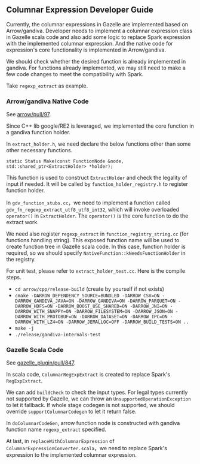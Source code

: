 ## Columnar Expression Developer Guide

Currently, the columnar expressions in Gazelle are implemented based on Arrow/gandiva. Developer needs to
implement a columnar expression class in Gazelle scala code and also add some logic to replace Spark expression
with the implemented columnar expression. And the native code for expression's core functionality is implemented
in Arrow/gandiva.

We should check whether the desired function is already implemented in gandiva. For functions already implemented,
we may still need to make a few code changes to meet the compatibility with Spark.

Take `regexp_extract` as example.

### Arrow/gandiva Native Code

See [arrow/pull/97](https://github.com/oap-project/arrow/pull/97).

Since C++ lib google/RE2 is leveraged, we implemented the core function in a gandiva function holder.

In `extract_holder.h`, we need declare the below functions other than some other necessary functions.
```
static Status Make(const FunctionNode &node, std::shared_ptr<ExtractHolder> *holder);
```
This function is used to construct `ExtractHolder` and check the legality of input if needed. It will
be called by `function_holder_registry.h` to register function holder.

In `gdv_function_stubs.cc`，we need to implement a function called `gdv_fn_regexp_extract_utf8_utf8_int32`,
which will invoke overloaded `operator()` in `ExtractHolder`. The `operator()` is the core function to do
the extract work.

We need also register `regexp_extract` in `function_registry_string.cc` (for functions handling string).
This exposed function name will be used to create function tree in Gazelle scala code. In this case,
function holder is required, so we should specify `NativeFunction::kNeedsFunctionHolder` in the registry.

For unit test, please refer to `extract_holder_test.cc`. Here is the compile steps.

* `cd arrow/cpp/release-build` (create by yourself if not exists)
* `cmake -DARROW_DEPENDENCY_SOURCE=BUNDLED -DARROW_CSV=ON -DARROW_GANDIVA_JAVA=ON -DARROW_GANDIVA=ON
-DARROW_PARQUET=ON -DARROW_HDFS=ON -DARROW_BOOST_USE_SHARED=ON -DARROW_JNI=ON -DARROW_WITH_SNAPPY=ON
-DARROW_FILESYSTEM=ON -DARROW_JSON=ON -DARROW_WITH_PROTOBUF=ON -DARROW_DATASET=ON -DARROW_IPC=ON
-DARROW_WITH_LZ4=ON -DARROW_JEMALLOC=OFF -DARROW_BUILD_TESTS=ON ..`
* `make -j`
* `./release/gandiva-internals-test`

### Gazelle Scala Code

See [gazelle_plugin/pull/847](https://github.com/oap-project/gazelle_plugin/pull/847).

In scala code, `ColumnarRegExpExtract` is created to replace Spark's `RegExpExtract`.

We can add `buildCheck` to check the input types. For legal types currently not supported by Gazelle, we can throw
an `UnsupportedOperationException` to let it fallback. If whole stage codegen is not supported, we should override
`supportColumnarCodegen` to let it return false.

In `doColumnarCodeGen`, arrow function node is constructed with gandiva function name `regexp_extract` specified.

At last, in `replaceWithColumnarExpression` of `ColumnarExpressionConverter.scala`，we need to replace Spark's
expression to the implemented columnar expression.